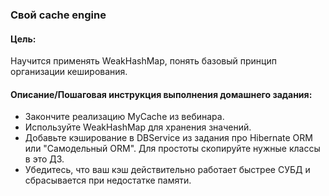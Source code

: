 ### Свой cache engine

#### Цель:

Научится применять WeakHashMap, понять базовый принцип организации кеширования.

#### Описание/Пошаговая инструкция выполнения домашнего задания:

- Закончите реализацию MyCache из вебинара.
- Используйте WeakHashMap для хранения значений.
- Добавьте кэширование в DBService из задания про Hibernate ORM или "Самодельный ORM".
Для простоты скопируйте нужные классы в это ДЗ.
- Убедитесь, что ваш кэш действительно работает быстрее СУБД и сбрасывается при недостатке памяти.

